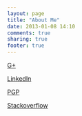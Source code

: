 ```yaml
---
layout: page
title: "About Me"
date: 2013-01-08 14:10
comments: true
sharing: true
footer: true
---
```


[G+](https://plus.google.com/u/0/104569492481999771226/)

[LinkedIn](http://www.linkedin.com/pub/adam-singer/56/1a5/142)

[PGP](http://pgp.mit.edu:11371/pks/lookup?search=financeCoding%40gmail.com&op=index)

[Stackoverflow](http://stackoverflow.com/users/1127340/financecoding)
